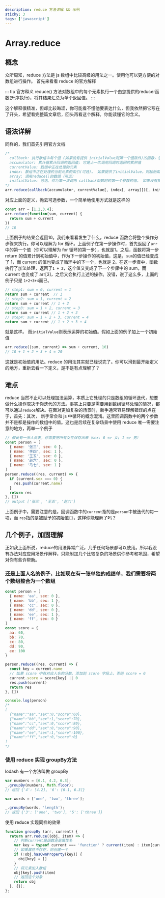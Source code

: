 ```yaml
---
description: reduce 方法详解 && 示例
sticky: 3
tags: ['javascript']
---
```

# Array.reduce

## 概念

众所周知，reduce 方法是 js 数组中比较高级的用法之一。使用他可以更方便的对数组进行操作。
首先来看看 reduce 的官方解释

::: tip 官方释义
  reduce() 方法对数组中的每个元素执行一个由您提供的reducer函数(升序执行)，将其结果汇总为单个返回值。
:::

这个解释很精准，但却比较晦涩，你可能看不懂他要表达什么，但我依然把它写在了开头，希望看完整篇文章后，回头再看这个解释，你能读懂它的含义。

## 语法详解

同样的，我们首先引用官方文档

```js
/*
  callback: 执行数组中每个值 (如果没有提供 initialValue则第一个值除外)的函数，包含四个参数
  accumulator: 累计器累计回调的返回值; 它是上一次调用回调时返回的累积值
  currentValue: 数组中正在处理的元素
  index: 数组中正在处理的当前元素的索引(可选)。 如果提供了initialValue，则起始索引号为0，否则从索引1起始。
  array: 调用reduce()的数组（可选）
  initialValue: 可选。作为第一次调用 callback函数时的第一个参数的值。 如果没有提供初始值，则将使用数组中的第一个元素。 在没有初始值的空数组上调用 reduce 将报错。
*/
arr.reduce(callback(accumulator, currentValue[, index[, array]])[, initialValue])
```

对应上面的定义，抛去可选参数，一个简单地使用方式就是这样的

```js
const arr = [1,2,3,4];
arr.reduce(function(sum, current) {
  return sum + current
})
// 10
```

上面例子的结果会返回10。我们来看看发生了什么。reduce 函数会将整个操作分步骤来执行。你可以理解为 for 循环。<HighlightText msg="他会把每一个步骤拆解开来去运算，把每一步的结果 return，作为下一步操作的初始值。" />上面例子在第一步操作时，首先返回了`arr`中的第一个值（你可以理解为 for 循环的第一步），也就是1。之后，函数将第一步 return 的值累计到初始值中，作为下一步操作的初始值，这是，`sum`的值已经变成了 1，而 current 的值也变成了循环中的下一个，也就是 2。在这一步骤中，函数执行了加法处理，返回了`1 + 2`，这个值又变成了下一个步骤中的 sum，而 current 也变成了 arr[3]，之后又会执行上述的操作。没错，说了这么多，上面的例子只是 `1+2+3+4`而已。

```js
// step1: sum = 0, current = 1
return sum + current  // 1
// step2: sum = 1, current = 2
return sum + current // 1 + 2
// step3: sum = 1 + 2, current = 3
return sum + current // 1 + 2 + 3
// step4: sum = 1 + 2 + 3, current = 4
return sum + current // 1 + 2 + 3 + 4
```

就是这样。
而`initialValue`则表示运算的初始值。假如上面的例子加上一个初始值

```js
arr.reduce((sum, current) => sum + current, 10)
// 10 + 1 + 2 + 3 + 4 = 20
```

这就是初始值的用法。reduce 的用法其实就已经说完了。你可以滑到最开始定义的地方，重新去看一下定义，是不是有点理解了？

## 难点

reduce 当然不止可以处理加法运算，本质上它处理的只是数组的循环迭代，想要做什么操作取决于你迭代的方法。事实上只要是需要用到数组循环处理的情况，都可以通过`reduce`解决。在面对更加复杂的场景时，新手通常容易理解错误的点在于，首先：<HighlightText msg="reduce函数必须要有返回值，因为需要返回值作为下一次循环的初始值。" />其次，<HighlightText msg="accumulator的值是上一次的初始值，currentValue才是被迭代数组的每一项。" />
新手常会和 js 中循环的概念混淆。这里回调函数中的两个参数并不是都是操作的数组中的值。这也是后续在复杂场景中使用 reduce 唯一需要注意的地方，再举一个例子

```js
// 假设有一张人员表，你需要把所有女性保存出来（sex: 0 => 女; 1 => 男）
const person = [
  { name: '张三', sex: 0 },
  { name: '李四', sex: 1 },
  { name: '王五', sex: 0 },
  { name: '赵六', sex: 0 },
  { name: '马七', sex: 1 }
]
person.reduce((res, current) => {
  if (current.sex === 0) {
    res.push(current.name)
  }
  return res
}, [])
// output ['张三', '王五', '赵六']
```

上面例子中，需要注意的是，回调函数中的`current`指的是`person`中被迭代的每一项，而 `res`指的是被赋予的初始值`[]`，这样你能理解了吗？

## 几个例子，加固理解

正如我上面所说，reduce的用法异常广泛，几乎任何场景都可以使用。所以我没有办法对应应用场景作解释，只能附加几个比较复杂的场景供你参考和巩固，希望对你有些许帮助。

### 还是上面人名的例子，比如现在有一张单独的成绩单，我们需要将两个数组整合为一个数组

```js
const person = [
  { name: 'aa', sex: 0 },
  { name: 'bb', sex: 1 },
  { name: 'cc', sex: 0 },
  { name: 'dd', sex: 0 },
  { name: 'ee', sex: 1 },
  { name: 'ff', sex: 0 }
]
const score = {
  aa: 60,
  bb: 70,
  cc: 80,
  dd: 90,
  ee: 100
}

person.reduce((res, current) => {
  const key = current.name
  // 如果 score 中有对应人名的分数，添加到 score 字段上，否则 score = 0
  current.score = score[key] || 0
  res.push(current)
  return res
}, [])

console.log(person)
/*
[
  {"name":"aa","sex":0,"score":60},
  {"name":"bb","sex":1,"score":70},
  {"name":"cc","sex":0,"score":80},
  {"name":"dd","sex":0,"score":90},
  {"name":"ee","sex":1,"score":100},
  {"name":"ff","sex":0,"score":0}
]
*/
```

### 使用 reduce 实现 groupBy方法

lodash 有一个方法叫做 groupBy

```js
var numbers = [6.1, 4.2, 6.3];
_.groupBy(numbers, Math.floor);
// 返回 {'4': [4.2], '6': [6.1, 6.3]}

var words = ['one', 'two', 'three'];

_.groupBy(words, 'length');
// 返回 {'3': ['one', 'two'], '5': ['three']}
```

使用 reduce 实现同样的效果

```js
function groupBy (arr, current) {
  return arr.reduce((obj, item) => {
    // 判断current是函数还是属性名
    var key = typeof current === 'function' ? current(item) : item[current]
    // 如果属性不存在，则创建一个
    if (!obj.hasOwnProperty(key)) {
      obj[key] = []
    }
    // 将元素加入数组
    obj[key].push(item)
    // 返回这个对象
    return obj
  }, {});
};
```

